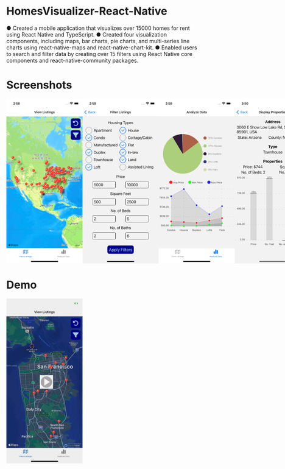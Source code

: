 # HomesVisualizer-React-Native
●	Created a mobile application that visualizes over 15000 homes for rent using React Native and TypeScript.
●	Created four visualization components, including maps, bar charts, pie charts, and multi-series line charts using react-native-maps and react-native-chart-kit. 
●	Enabled users to search and filter data by creating over 15 filters using React Native core components and react-native-community packages.

# Screenshots

<div style="display:flex">
<img src="Simulator Screen Shot - iPhone 14 - 2023-01-04 at 02.58.20.png" width="200">
<img src="Simulator Screen Shot - iPhone 14 - 2023-01-04 at 02.59.08.png" width="200">
<img src="Simulator Screen Shot - iPhone 14 - 2023-01-04 at 02.59.32.png" width="200">
<img src="Simulator Screen Shot - iPhone 14 - 2023-01-04 at 03.50.02.png" width="200">
</div>

# Demo

<a href="https://youtu.be/Sw1YGYXwhdw">
<img src="https://github.com/KshitizSareen/HomesVisualizer-React-Native/blob/main/IMG_2150.jpeg" width="200">
</a>
